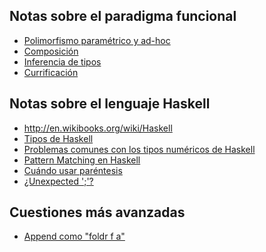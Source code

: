 Notas sobre el paradigma funcional
----------------------------------

-   [Polimorfismo paramétrico y ad-hoc](polimorfismo-parametrico-y-ad-hoc.html)
-   [Composición](composicion.html)
-   [Inferencia de tipos](inferencia-de-tipos.html)
-   [Currificación](currificacion.html)

Notas sobre el lenguaje Haskell
-------------------------------

-   <http://en.wikibooks.org/wiki/Haskell>
-   [Tipos de Haskell](tipos-de-haskell.html)
-   [Problemas comunes con los tipos numéricos de Haskell](problemas-comunes-con-los-tipos-numericos-de-haskell.html)
-   [Pattern Matching en Haskell](pattern-matching-en-haskell.html)
-   [Cuándo usar paréntesis](cuando-usar-parentesis.html)
-   [¿Unexpected ';'?](-unexpected-----.html)

Cuestiones más avanzadas
------------------------

-   [Append como "foldr f a"](Append_como_"foldr_f_a" "wikilink")

